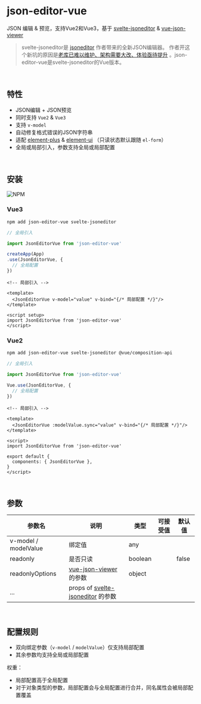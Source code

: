 # json-editor-vue

JSON 编辑 & 预览，支持Vue2和Vue3，基于 [svelte-jsoneditor](https://github.com/josdejong/svelte-jsoneditor)
& [vue-json-viewer](https://github.com/chenfengjw163/vue-json-viewer)

> svelte-jsoneditor是 [jsoneditor](https://github.com/josdejong/jsoneditor) 作者带来的全新JSON编辑器。
> 作者开这个新坑的原因是[老库已难以维护、架构需要大改、体验亟待提升]((https://github.com/josdejong/jsoneditor/issues/1223)) 。json-editor-vue是svelte-jsoneditor的Vue版本。

<br>

## 特性

- JSON编辑 + JSON预览
- 同时支持 `Vue2` & `Vue3`
- 支持 `v-model`
- 自动修复格式错误的JSON字符串
- 适配 [element-plus](https://github.com/element-plus/element-plus) & [element-ui](https://github.com/ElemeFE/element) （只读状态默认跟随 `el-form`）
- 全局或局部引入，参数支持全局或局部配置

<br>

## 安装

![NPM](https://nodei.co/npm/json-editor-vue.png)

### Vue3

```bash
npm add json-editor-vue svelte-jsoneditor
```

```ts
// 全局引入

import JsonEditorVue from 'json-editor-vue'

createApp(App)
.use(JsonEditorVue, {
  // 全局配置
})
```

```vue
<!-- 局部引入 -->

<template>
  <JsonEditorVue v-model="value" v-bind="{/* 局部配置 */}"/>
</template>

<script setup>
import JsonEditorVue from 'json-editor-vue'
</script>
```

### Vue2

```bash
npm add json-editor-vue svelte-jsoneditor @vue/composition-api
```

```ts
// 全局引入

import JsonEditorVue from 'json-editor-vue'

Vue.use(JsonEditorVue, {
  // 全局配置
})
```

```vue
<!-- 局部引入 -->

<template>
  <JsonEditorVue :modelValue.sync="value" v-bind="{/* 局部配置 */}"/>
</template>

<script>
import JsonEditorVue from 'json-editor-vue'

export default {
  components: { JsonEditorVue },
}
</script>
```

<br>

## 参数

| 参数名 | 说明 | 类型 | 可接受值 | 默认值 |
| --- | --- | --- | --- | --- |
| v-model / modelValue | 绑定值 | any | | |
| readonly | 是否只读 | boolean | | false |
| readonlyOptions | [vue-json-viewer](https://github.com/chenfengjw163/vue-json-viewer) 的参数 | object | | |
| ... | props of [svelte-jsoneditor](https://github.com/josdejong/svelte-jsoneditor/) 的参数 | | | |

<br>

## 配置规则

- 双向绑定参数（`v-model` / `modelValue`）仅支持局部配置
- 其余参数均支持全局或局部配置

权重：

- 局部配置高于全局配置
- 对于对象类型的参数，局部配置会与全局配置进行合并，同名属性会被局部配置覆盖
